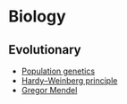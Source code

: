 # Biology

## Evolutionary
- [Population genetics](https://en.wikipedia.org/wiki/Population_genetics)
- [Hardy–Weinberg principle](https://en.wikipedia.org/wiki/Hardy%E2%80%93Weinberg_principle)
- [Gregor Mendel](https://fr.wikipedia.org/wiki/Gregor_Mendel)
